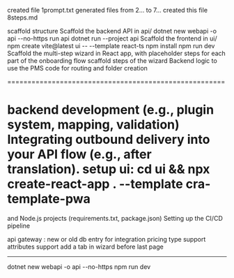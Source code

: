 created file 1prompt.txt
generated files from 2... to 7...
created this file 8steps.md

scaffold structure
Scaffold the backend API in api/
    dotnet new webapi -o api --no-https
run api
    dotnet run --project api
Scaffold the frontend in ui/ 
     npm create vite@latest ui -- --template react-ts
     npm install
     npm run dev
Scaffold the multi-step wizard in React app, with placeholder steps for each part of the onboarding flow 
scaffold steps of the wizard
Backend logic to use the PMS code for routing and folder creation

======================================================

backend development (e.g., plugin system, mapping, validation)
Integrating outbound delivery into your API flow (e.g., after translation).
setup ui: cd ui && npx create-react-app . --template cra-template-pwa
==
 and Node.js projects (requirements.txt, package.json)
Setting up the CI/CD pipeline





api gateway : new or old
db entry for integration
pricing type support
attributes support
add a tab in wizard before last page


-------------
dotnet new webapi -o api --no-https
npm run dev

